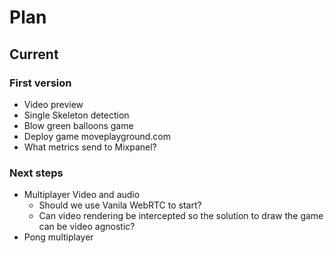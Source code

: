 # Plan
## Current 

### First version
- Video preview
- Single Skeleton detection
- Blow green balloons game
- Deploy game moveplayground.com
- What metrics send to Mixpanel?

### Next steps 
- Multiplayer Video and audio
    - Should we use Vanila WebRTC to start?
    - Can video rendering be intercepted so the solution to draw the game can be video agnostic?
- Pong multiplayer
